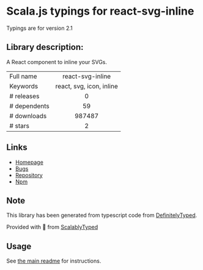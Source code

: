 
# Scala.js typings for react-svg-inline

Typings are for version 2.1

## Library description:
A React component to inline your SVGs.

|                    |                 |
| ------------------ | :-------------: |
| Full name          | react-svg-inline |
| Keywords           | react, svg, icon, inline |
| # releases         | 0 |
| # dependents       | 59 |
| # downloads        | 987487 |
| # stars            | 2 |

## Links
- [Homepage](https://github.com/MoOx/react-svg-inline#readme)
- [Bugs](https://github.com/MoOx/react-svg-inline/issues)
- [Repository](https://github.com/MoOx/react-svg-inline)
- [Npm](https://www.npmjs.com/package/react-svg-inline)
    


## Note
This library has been generated from typescript code from [DefinitelyTyped](https://definitelytyped.org).

Provided with :purple_heart: from [ScalablyTyped](https://github.com/oyvindberg/ScalablyTyped)

## Usage
See [the main readme](../../readme.md) for instructions.


